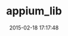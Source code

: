 ---
layout: post
title:  "appium_lib"
repo:   "appium/ruby_lib"
date:   2015-02-18 17:17:48
gemurl: https://github.com/appium/ruby_lib
---